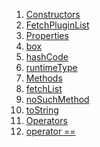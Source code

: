 1.  [Constructors](./FetchPluginList-class.md)
2.  [FetchPluginList](./FetchPluginList/FetchPluginList.md)
3.  [Properties](./FetchPluginList-class.md)
4.  [box](./FetchPluginList/box.md)
5.  [hashCode](https://api.flutter.dev/flutter/dart-core/Object/hashCode.html)
6.  [runtimeType](https://api.flutter.dev/flutter/dart-core/Object/runtimeType.html)
7.  [Methods](./FetchPluginList-class.md)
8.  [fetchList](./FetchPluginList/fetchList.md)
9.  [noSuchMethod](https://api.flutter.dev/flutter/dart-core/Object/noSuchMethod.html)
10. [toString](https://api.flutter.dev/flutter/dart-core/Object/toString.html)
11. [Operators](./FetchPluginList-class.md)
12. [operator
    ==](https://api.flutter.dev/flutter/dart-core/Object/operator_equals.html)
